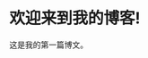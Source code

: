 <!DOCTYPE html>
<html>
<head>
    <title>我的个人博客</title>
</head>
<body>
    <h1>欢迎来到我的博客!</h1>
    <p>这是我的第一篇博文。</p>
</body>
</html>

